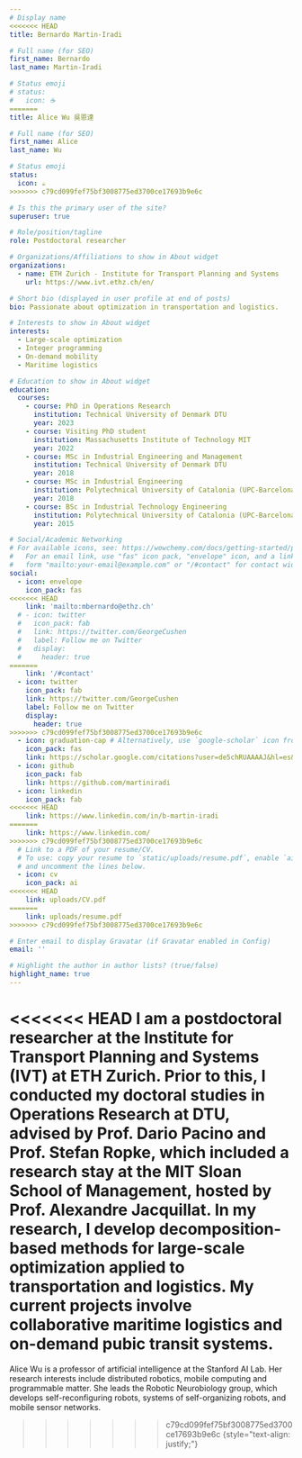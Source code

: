 ```yaml
---
# Display name
<<<<<<< HEAD
title: Bernardo Martin-Iradi

# Full name (for SEO)
first_name: Bernardo
last_name: Martin-Iradi

# Status emoji
# status:
#   icon: ☕️
=======
title: Alice Wu 吳恩達

# Full name (for SEO)
first_name: Alice
last_name: Wu

# Status emoji
status:
  icon: ☕️
>>>>>>> c79cd099fef75bf3008775ed3700ce17693b9e6c

# Is this the primary user of the site?
superuser: true

# Role/position/tagline
role: Postdoctoral researcher

# Organizations/Affiliations to show in About widget
organizations:
  - name: ETH Zurich - Institute for Transport Planning and Systems
    url: https://www.ivt.ethz.ch/en/

# Short bio (displayed in user profile at end of posts)
bio: Passionate about optimization in transportation and logistics.

# Interests to show in About widget
interests:
  - Large-scale optimization
  - Integer programming
  - On-demand mobility
  - Maritime logistics

# Education to show in About widget
education:
  courses:
    - course: PhD in Operations Research
      institution: Technical University of Denmark DTU
      year: 2023
    - course: Visiting PhD student
      institution: Massachusetts Institute of Technology MIT
      year: 2022
    - course: MSc in Industrial Engineering and Management
      institution: Technical University of Denmark DTU
      year: 2018
    - course: MSc in Industrial Engineering
      institution: Polytechnical University of Catalonia (UPC-BarcelonaTech)
      year: 2018
    - course: BSc in Industrial Technology Engineering
      institution: Polytechnical University of Catalonia (UPC-BarcelonaTech)
      year: 2015

# Social/Academic Networking
# For available icons, see: https://wowchemy.com/docs/getting-started/page-builder/#icons
#   For an email link, use "fas" icon pack, "envelope" icon, and a link in the
#   form "mailto:your-email@example.com" or "/#contact" for contact widget.
social:
  - icon: envelope
    icon_pack: fas
<<<<<<< HEAD
    link: 'mailto:mbernardo@ethz.ch'
  # - icon: twitter
  #   icon_pack: fab
  #   link: https://twitter.com/GeorgeCushen
  #   label: Follow me on Twitter
  #   display:
  #     header: true
=======
    link: '/#contact'
  - icon: twitter
    icon_pack: fab
    link: https://twitter.com/GeorgeCushen
    label: Follow me on Twitter
    display:
      header: true
>>>>>>> c79cd099fef75bf3008775ed3700ce17693b9e6c
  - icon: graduation-cap # Alternatively, use `google-scholar` icon from `ai` icon pack
    icon_pack: fas
    link: https://scholar.google.com/citations?user=de5chRUAAAAJ&hl=es&oi=ao
  - icon: github
    icon_pack: fab
    link: https://github.com/martiniradi
  - icon: linkedin
    icon_pack: fab
<<<<<<< HEAD
    link: https://www.linkedin.com/in/b-martin-iradi
=======
    link: https://www.linkedin.com/
>>>>>>> c79cd099fef75bf3008775ed3700ce17693b9e6c
  # Link to a PDF of your resume/CV.
  # To use: copy your resume to `static/uploads/resume.pdf`, enable `ai` icons in `params.yaml`,
  # and uncomment the lines below.
  - icon: cv
    icon_pack: ai
<<<<<<< HEAD
    link: uploads/CV.pdf
=======
    link: uploads/resume.pdf
>>>>>>> c79cd099fef75bf3008775ed3700ce17693b9e6c

# Enter email to display Gravatar (if Gravatar enabled in Config)
email: ''

# Highlight the author in author lists? (true/false)
highlight_name: true
---
```


<<<<<<< HEAD
I am a postdoctoral researcher at the Institute for Transport Planning and Systems (IVT) at ETH Zurich. 
Prior to this, I conducted my doctoral studies in Operations Research at DTU, advised by Prof. Dario Pacino and Prof. Stefan Ropke, which included a research stay at the MIT Sloan School of Management, hosted by Prof. Alexandre Jacquillat.
In my research, I develop decomposition-based methods for large-scale optimization applied to transportation and logistics. My current projects involve collaborative maritime logistics and on-demand pubic transit systems.
=======
Alice Wu is a professor of artificial intelligence at the Stanford AI Lab. Her research interests include distributed robotics, mobile computing and programmable matter. She leads the Robotic Neurobiology group, which develops self-reconfiguring robots, systems of self-organizing robots, and mobile sensor networks.
>>>>>>> c79cd099fef75bf3008775ed3700ce17693b9e6c
{style="text-align: justify;"}
